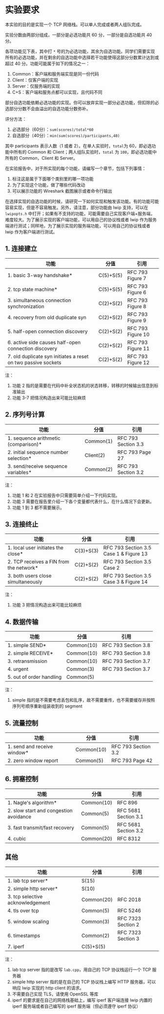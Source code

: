 # 实验要求

本实验的目的是实现一个 TCP 网络栈。可以单人完成或者两人组队完成。

实验分数由两部分组成，一部分是必选功能共 60 分，一部分是自选功能共 40 分。

各项功能见下表，其中打 `*` 号的为必选功能，其余为自选功能。同学们需要实现所有的必选功能，并在剩余的自选功能中选择若干功能使得这部分分数累计达到或超过 40 分。功能可能属于如下的情况之一：

1. Common：客户端和服务端实现是同一份代码
2. Client：仅客户端的实现
3. Server：仅服务端的实现
4. C+S：客户端和服务点都可以实现，且代码不同

部分自选功能依赖必选功能的实现。你可以放弃实现一部分必选功能，但扣除的必选部分分数不会由溢出的自选功能分数弥补。

评分方法：

1. 必选部分（60分）：`sum(scores)/total*60`
2. 自选部分（40分）：`min(sum(scores)/participants,40)`

其中 participants 表示人数（1 或者 2）。在单人实验时，`total`为 60，即必选功能中所有的 Common 和 Client；两人组队实验时，`total` 为 `100`，即必选功能中所有的 Common，Client 和 Server。

在实验报告中，对于所实现的每个功能，请编写一个章节，包括下列事情：

1. 标注这是属于下面哪个类别里的哪一项功能
2. 为了实现这个功能，做了哪些代码改动
3. 可以展示功能的 Wireshark 截图展示或者命令行输出

在选择实现的自选功能的时候，请研究一下如何实现和触发该功能。有的功能可能容易实现，但是不容易触发。另外，请注意，部分功能由 lwip 支持，可以在 `lwipopts.h` 中打开；如果有不支持的功能，可能需要自己实现客户端+服务端，难度较大。为了展示实现的客户端功能，可以用自己的协议栈或者 lwip 作为服务端进行测试；同样地，为了展示实现的服务端功能，可以用自己的协议栈或者 lwip 作为客户端进行测试。

## 1. 连接建立

| 功能                                                         | 分值      | 引用              |
| ------------------------------------------------------------ | --------- | ----------------- |
| 1. basic 3-way handshake*                                    | C(5)+S(5) | RFC 793 Figure 7  |
| 2. tcp state machine*                                        | C(5)+S(5) | RFC 793 Figure 6  |
| 3. simultaneous connection synchronization                   | C(2)+S(2) | RFC 793 Figure 8  |
| 4. recovery from old duplicate syn                           | C(2)+S(2) | RFC 793 Figure 9  |
| 5. half-open connection discovery                            | C(2)+S(2) | RFC 793 Figure 10 |
| 6. active side causes half-open connection discovery         | C(2)+S(2) | RFC 793 Figure 11 |
| 7. old duplicate syn initiates a reset on two passive sockets | C(2)+S(2) | RFC 793 Figure 12 |

注：

1. 功能 2 指的是需要在代码中补全状态机的状态转移，转移的时候输出信息到标准输出
2. 功能 3-7 把情况构造出来可能比较麻烦

## 2. 序列号计算

| 功能                                  | 分值      | 引用                |
| ------------------------------------- | --------- | ------------------- |
| 1. sequence arithmetic (comparison)*  | Common(1) | RFC 793 Section 3.3 |
| 2. initial sequence number selection* | Client(2) | RFC 793 Page 27     |
| 3. send/receive sequence variables*   | Common(2) | RFC 793 Section 3.2 |

注：

1. 功能 1 和 2 在实验报告中只需要简单介绍一下代码实现。
2. 功能 3 需要在报告里介绍一下各个变量都代表什么，在什么情况下会更新。
3. 功能 1 到 3 都不需要展示。

## 3. 连接终止

| 功能                                    | 分值      | 引用                                   |
| --------------------------------------- | --------- | -------------------------------------- |
| 1. local user initiates the close*      | C(3)+S(3) | RFC 793 Section 3.5 Case 1 & Figure 13 |
| 2. TCP receives a FIN from the network* | C(2)+S(2) | RFC 793 Section 3.5 Case 2             |
| 3. both users close simultaneously      | C(2)+S(2) | RFC 793 Section 3.5 Case 3 & Figure 14 |

注：

1. 功能 3 把情况构造出来可能比较麻烦

## 4. 数据传输

| 功能                     | 分值       | 引用                |
| ------------------------ | ---------- | ------------------- |
| 1. simple SEND*          | Common(10) | RFC 793 Section 3.8 |
| 2. simple RECEIVE*       | Common(10) | RFC 793 Section 3.8 |
| 3. retransmission        | Common(10) | RFC 793 Section 3.7 |
| 4. urgent                | Common(3)  | RFC 793 Section 3.7 |
| 5. out of order handling | Common(5)  |                     |

注：

1. simple 指的是不需要考虑丢包和乱序，故不需要重传，也不需要缓存并按照序列号顺序重新组装收到的 segment

## 5. 流量控制

| 功能                        | 分值       | 引用                |
| --------------------------- | ---------- | ------------------- |
| 1. send and receive window* | Common(10) | RFC 793 Section 3.2 |
| 2. zero window report       | Common(5)  | RFC 793 Page 42     |

## 6. 拥塞控制

| 功能                                   | 分值       | 引用                 |
| -------------------------------------- | ---------- | -------------------- |
| 1. Nagle's algorithm*                  | Common(10) | RFC 896              |
| 2. slow start and congestion avoidance | Common(5)  | RFC 5681 Section 3.1 |
| 3. fast transmit/fast recovery         | Common(5)  | RFC 5681 Section 3.2 |
| 4. cubic                               | Common(20) | RFC 8312             |

## 其他

| 功能                             | 分值       | 引用               |
| -------------------------------- | ---------- | ------------------ |
| 1. lab tcp server*               | S(15)      |                    |
| 2. simple http server*           | S(10)      |                    |
| 3. tcp selective acknowledgement | Common(20) | RFC 2018           |
| 4. tls over tcp                  | Common(5)  | RFC 5246           |
| 5. window scaling                | Common(3)  | RFC 7323 Section 2 |
| 6. timestamps                    | Common(2)  | RFC 7323 Section 3 |
| 7. iperf                         | C(5)+S(5)  |                    |

注：

1. lab tcp server 指的是改写 `lab.cpp`，用自己的 TCP 协议栈运行一个 TCP 服务器
2. simple http server 指的是在自己的 TCP 协议栈上编写 HTTP 服务器，可以响应 lwip 实现的 http client 的请求。
3. 不需要自己实现 TLS，请使用 OpenSSL 等库
4. iperf 的要求是在自己的网络栈基础上，编写 iperf 客户端连接 lwip 内置的 iperf 服务端或者自己编写的 iperf 服务端（但必须遵守 iperf 协议）

